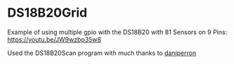 # DS18B20Grid

Example of using multiple gpio with the DS18B20 with 81 Sensors on 9 Pins:
https://youtu.be/JW9wzbp35w8

Used the DS18B20Scan program with much thanks to <a href="https://github.com/danjperron/BitBangingDS18B20">danjperron</a>

